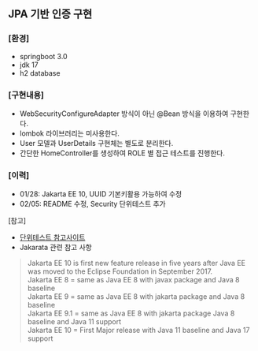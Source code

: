 ## JPA 기반 인증 구현

### [환경]
* springboot 3.0
* jdk 17
* h2 database

### [구현내용]
* WebSecurityConfigureAdapter 방식이 아닌 @Bean 방식을 이용하여 구현한다.
* lombok 라이브러리는 미사용한다.
* User 모델과 UserDetails 구현체는 별도로 분리한다.
* 간단한 HomeController를 생성하여 ROLE 별 접근 테스트를 진행한다.

### [이력]
* 01/28: Jakarta EE 10, UUID 기본키활용 가능하여 수정 <br>
* 02/05: README 수정, Security 단위테스트 추가 <br>
 
[참고]
* [단위테스트 참고사이트](https://github.com/eugenp/tutorials/tree/master/spring-boot-modules/spring-boot-security/src/main/java/com/baeldung/integrationtesting)
* Jakarata 관련 참고 사항
>Jakarta EE 10 is first new feature release in five years after Java EE was moved to the Eclipse Foundation in September 2017.<br>
Jakarta EE 8 = same as Java EE 8 with javax package and Java 8 baseline <br>
Jakarta EE 9 = same as Java EE 8 with jakarta package and Java 8 baseline <br>
Jakarta EE 9.1 = same as Java EE 8 with jakarta package Java 8 baseline and Java 11 support <br>
Jakarta EE 10 = First Major release with Java 11 baseline and Java 17 support <br>